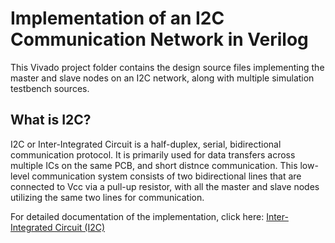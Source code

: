 # Implementation of an I2C Communication Network in Verilog
This Vivado project folder contains the design source files implementing the master and slave nodes on an I2C network, along with multiple simulation testbench sources. 
## What is I2C? 
I2C or Inter-Integrated Circuit is a half-duplex, serial, bidirectional communication protocol. It is primarily used for data transfers across multiple ICs on the same PCB, and short distnce communication. This low-level communication system consists of two bidirectional lines that are connected to Vcc via a pull-up resistor, with all the master and slave nodes utilizing the same two lines for communication.
 
For detailed documentation of the implementation, click here: [Inter-Integrated Circuit (I2C)](https://www.notion.so/Inter-Integrated-Circuit-I2C-237b0894758d80309937f8ba2442d919?source=copy_link)

